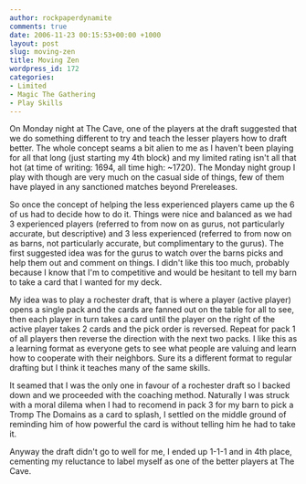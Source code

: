```yaml
---
author: rockpaperdynamite
comments: true
date: 2006-11-23 00:15:53+00:00 +1000
layout: post
slug: moving-zen
title: Moving Zen
wordpress_id: 172
categories:
- Limited
- Magic The Gathering
- Play Skills
---
```


On Monday night at The Cave, one of the players at the draft suggested that we do something different to try and teach the lesser players how to draft better. The whole concept seams a bit alien to me as I haven't been playing for all that long (just starting my 4th block) and my limited rating isn't all that hot (at time of writing: 1694, all time high: ~1720). The Monday night group I play with though are very much on the casual side of things, few of them have played in any sanctioned matches beyond Prereleases.

So once the concept of helping the less experienced players came up the 6 of us had to decide how to do it. Things were nice and balanced as we had 3 experienced players (referred to from now on as gurus, not particularly accurate, but descriptive) and 3 less experienced (referred to from now on as barns, not particularly accurate, but complimentary to the gurus). The first suggested idea was for the gurus to watch over the barns picks and help them out and comment on things. I didn't like this too much, probably because I know that I'm to competitive and would be hesitant to tell my barn to take a card that I wanted for my deck.<!-- more -->

My idea was to play a rochester draft, that is where a player (active player) opens a single pack and the cards are fanned out on the table for all to see, then each player in turn takes a card until the player on the right of the active player takes 2 cards and the pick order is reversed. Repeat for pack 1 of all players then reverse the direction with the next two packs. I like this as a learning format as everyone gets to see what people are valuing and learn how to cooperate with their neighbors. Sure its a different format to regular drafting but I think it teaches many of the same skills.

It seamed that I was the only one in favour of a rochester draft so I backed down and we proceeded with the coaching method. Naturally I was struck with a moral dilema when I had to recomend in pack 3 for my barn to pick a Tromp The Domains as a card to splash, I settled on the middle ground of reminding him of how powerful the card is without telling him he had to take it.

Anyway the draft didn't go to well for me, I ended up 1-1-1 and in 4th place, cementing my reluctance to label myself as one of the better players at The Cave.
